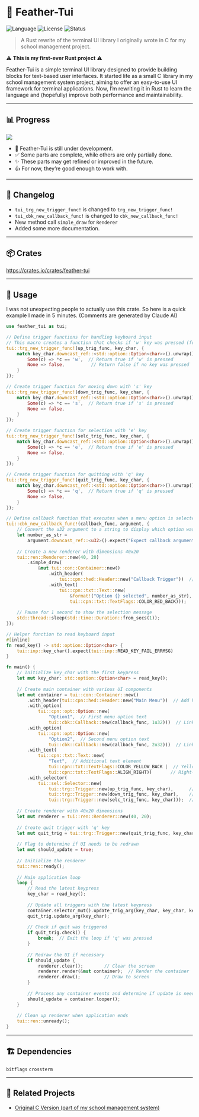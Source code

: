# 🦀 Feather-Tui

![Language](https://img.shields.io/badge/language-Rust-orange?logo=rust)
![License](https://img.shields.io/badge/license-MIT-blue)
![Status](https://img.shields.io/badge/status-WIP-yellow)

> A Rust rewrite of the terminal UI library I originally wrote in C for my school management project.

⚠️ **This is my first-ever Rust project** ⚠️  


Feather-Tui is a simple terminal UI library designed to provide building blocks for text-based user interfaces. It started life as a small C library in my school management system project, aiming to offer an easy-to-use UI framework for terminal applications. Now, I’m rewriting it in Rust to learn the language and (hopefully) improve both performance and maintainability.

---

## 📊 Progress

![](https://geps.dev/progress/70)

* 🚧 Feather-Tui is still under development.  
* ✅ Some parts are complete, while others are only partially done.  
* ✨ These parts may get refined or improved in the future.  
* 👍 For now, they’re good enough to work with.  

---

## 📝 Changelog

* `tui_trg_new_trigger_func!` is changed to `trg_new_trigger_func!`
* `tui_cbk_new_callback_func!` is changed to `cbk_new_callback_func!`
* New method call `simple_draw` for `Renderer`
* Added some more documentation.

---

## 📦 Crates

https://crates.io/crates/feather-tui

---

## 🚀 Usage

I was not unexpecting people to actually use this crate. So here is a quick example I made in 5 minutes. (Comments are generated by Claude AI)

```rust
use feather_tui as tui;

// Define trigger functions for handling keyboard input
// This macro creates a function that checks if 'w' key was pressed (for moving up)
tui::trg_new_trigger_func!(up_trig_func, key_char, {
    match key_char.downcast_ref::<std::option::Option<char>>().unwrap() {
        Some(c) => *c == 'w',  // Return true if 'w' is pressed
        None => false,          // Return false if no key was pressed
    }
});

// Create trigger function for moving down with 's' key
tui::trg_new_trigger_func!(down_trig_func, key_char, {
    match key_char.downcast_ref::<std::option::Option<char>>().unwrap() {
        Some(c) => *c == 's',  // Return true if 's' is pressed
        None => false,
    }
});

// Create trigger function for selection with 'e' key
tui::trg_new_trigger_func!(selc_trig_func, key_char, {
    match key_char.downcast_ref::<std::option::Option<char>>().unwrap() {
        Some(c) => *c == 'e',  // Return true if 'e' is pressed
        None => false,
    }
});

// Create trigger function for quitting with 'q' key
tui::trg_new_trigger_func!(quit_trig_func, key_char, {
    match key_char.downcast_ref::<std::option::Option<char>>().unwrap() {
        Some(c) => *c == 'q',  // Return true if 'q' is pressed
        None => false,
    }
});

// Define callback function that executes when a menu option is selected
tui::cbk_new_callback_func!(callback_func, argument, {
    // Convert the u32 argument to a string to display which option was selected
    let number_as_str =
        argument.downcast_ref::<u32>().expect("Expect callback argument to be a u32").to_string();
    
    // Create a new renderer with dimensions 40x20
    tui::ren::Renderer::new(40, 20)
        .simple_draw(
            &mut tui::con::Container::new()
                .with_header(
                    tui::cpn::hed::Header::new("Callback Trigger"))  // Add header to container
                .with_text(
                    tui::cpn::txt::Text::new(
                        &format!("Option {} selected", number_as_str),  // Display which option was selected
                        tui::cpn::txt::TextFlags::COLOR_RED_BACK)));    // Red background for the text
    
    // Pause for 1 second to show the selection message
    std::thread::sleep(std::time::Duration::from_secs(1));
});

// Helper function to read keyboard input
#[inline]
fn read_key() -> std::option::Option<char> {
    tui::inp::key_char().expect(tui::inp::READ_KEY_FAIL_ERRMSG)
}

fn main() {
    // Initialize key_char with the first keypress
    let mut key_char: std::option::Option<char> = read_key();
    
    // Create main container with various UI components
    let mut container = tui::con::Container::new()
        .with_header(tui::cpn::hed::Header::new("Main Menu"))  // Add header "Main Menu"
        .with_option(
            tui::cpn::opt::Option::new(
                "Option1",  // First menu option text
                tui::cbk::Callback::new(callback_func, 1u32)))  // Link to callback with argument 1
        .with_option(
            tui::cpn::opt::Option::new(
                "Option2",  // Second menu option text
                tui::cbk::Callback::new(callback_func, 2u32)))  // Link to callback with argument 2
        .with_text(
            tui::cpn::txt::Text::new(
                "Text",  // Additional text element
                tui::cpn::txt::TextFlags::COLOR_YELLOW_BACK |  // Yellow background
                tui::cpn::txt::TextFlags::ALIGN_RIGHT))       // Right-aligned
        .with_selector(
            tui::sel::Selector::new(
                tui::trg::Trigger::new(up_trig_func, key_char),      // Up trigger ('w' key)
                tui::trg::Trigger::new(down_trig_func, key_char),    // Down trigger ('s' key)
                tui::trg::Trigger::new(selc_trig_func, key_char)));  // Select trigger ('e' key)
    
    // Create renderer with 40x20 dimensions
    let mut renderer = tui::ren::Renderer::new(40, 20);
    
    // Create quit trigger with 'q' key
    let mut quit_trig = tui::trg::Trigger::new(quit_trig_func, key_char);
    
    // Flag to determine if UI needs to be redrawn
    let mut should_update = true;
    
    // Initialize the renderer
    tui::ren::ready();
    
    // Main application loop
    loop {
        // Read the latest keypress
        key_char = read_key();
        
        // Update all triggers with the latest keypress
        container.selector_mut().update_trig_arg(key_char, key_char, key_char);
        quit_trig.update_arg(key_char);
        
        // Check if quit was triggered
        if quit_trig.check() {
            break;  // Exit the loop if 'q' was pressed
        }
        
        // Redraw the UI if necessary
        if should_update {
            renderer.clear();        // Clear the screen
            renderer.render(&mut container);  // Render the container
            renderer.draw();         // Draw to screen
        }
        
        // Process any container events and determine if update is needed next iteration
        should_update = container.looper();
    }
    
    // Clean up renderer when application ends
    tui::ren::unready();
}
```

---

## 🏗️ Dependencies

`bitflags` `crossterm`

---

## 🌱 Related Projects

- [Original C Version (part of my school management system)](https://github.com/nongtajkrub/school-management)
